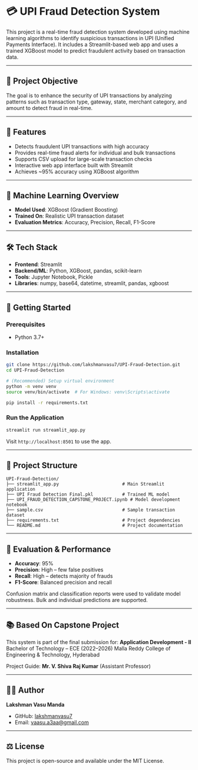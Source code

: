 # 💳 UPI Fraud Detection System

This project is a real-time fraud detection system developed using machine learning algorithms to identify suspicious transactions in UPI (Unified Payments Interface). It includes a Streamlit-based web app and uses a trained XGBoost model to predict fraudulent activity based on transaction data.

---

## 🎯 Project Objective

The goal is to enhance the security of UPI transactions by analyzing patterns such as transaction type, gateway, state, merchant category, and amount to detect fraud in real-time.

---

## 📌 Features

* Detects fraudulent UPI transactions with high accuracy
* Provides real-time fraud alerts for individual and bulk transactions
* Supports CSV upload for large-scale transaction checks
* Interactive web app interface built with Streamlit
* Achieves \~95% accuracy using XGBoost algorithm

---

## 🧠 Machine Learning Overview

* **Model Used**: XGBoost (Gradient Boosting)
* **Trained On**: Realistic UPI transaction dataset
* **Evaluation Metrics**: Accuracy, Precision, Recall, F1-Score

---

## 🛠️ Tech Stack

* **Frontend**: Streamlit
* **Backend/ML**: Python, XGBoost, pandas, scikit-learn
* **Tools**: Jupyter Notebook, Pickle
* **Libraries**: numpy, base64, datetime, streamlit, pandas, xgboost

---

## 🚀 Getting Started

### Prerequisites

* Python 3.7+

### Installation

```bash
git clone https://github.com/lakshmanvasu7/UPI-Fraud-Detection.git
cd UPI-Fraud-Detection

# (Recommended) Setup virtual environment
python -m venv venv
source venv/bin/activate  # For Windows: venv\Scripts\activate

pip install -r requirements.txt
```

### Run the Application

```bash
streamlit run streamlit_app.py
```

Visit `http://localhost:8501` to use the app.

---

## 📁 Project Structure

```
UPI-Fraud-Detection/
├── streamlit_app.py                        # Main Streamlit application
├── UPI Fraud Detection Final.pkl           # Trained ML model
├── UPI_FRAUD_DETECTION_CAPSTONE_PROJECT.ipynb # Model development notebook
├── sample.csv                              # Sample transaction dataset
├── requirements.txt                        # Project dependencies
└── README.md                               # Project documentation
```

---

## 🧪 Evaluation & Performance

* **Accuracy**: 95%
* **Precision**: High – few false positives
* **Recall**: High – detects majority of frauds
* **F1-Score**: Balanced precision and recall

Confusion matrix and classification reports were used to validate model robustness. Bulk and individual predictions are supported.

---

## 📚 Based On Capstone Project

This system is part of the final submission for:
**Application Development - II**
Bachelor of Technology – ECE (2022–2026)
Malla Reddy College of Engineering & Technology, Hyderabad

Project Guide: **Mr. V. Shiva Raj Kumar** (Assistant Professor)

---

## 👨‍💻 Author

**Lakshman Vasu Manda**

* GitHub: [lakshmanvasu7](https://github.com/lakshmanvasu7)
* Email: [vaasu.a3aa@gmail.com](mailto:vaasu.a3aa@gmail.com)

---

## ⚖️ License

This project is open-source and available under the MIT License.

